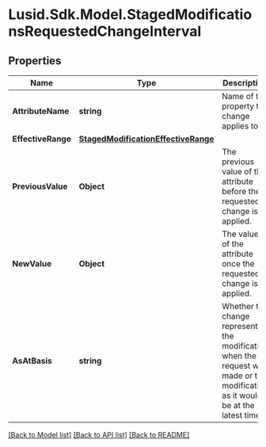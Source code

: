 # Lusid.Sdk.Model.StagedModificationsRequestedChangeInterval

## Properties

Name | Type | Description | Notes
------------ | ------------- | ------------- | -------------
**AttributeName** | **string** | Name of the property the change applies to. | [optional] 
**EffectiveRange** | [**StagedModificationEffectiveRange**](StagedModificationEffectiveRange.md) |  | [optional] 
**PreviousValue** | **Object** | The previous value of the attribute before the requested change is applied. | [optional] 
**NewValue** | **Object** | The value of the attribute once the requested change is applied. | [optional] 
**AsAtBasis** | **string** | Whether the change represents the modification when the request was made or the modification as it would be at the latest time. | [optional] 

[[Back to Model list]](../README.md#documentation-for-models) [[Back to API list]](../README.md#documentation-for-api-endpoints) [[Back to README]](../README.md)

